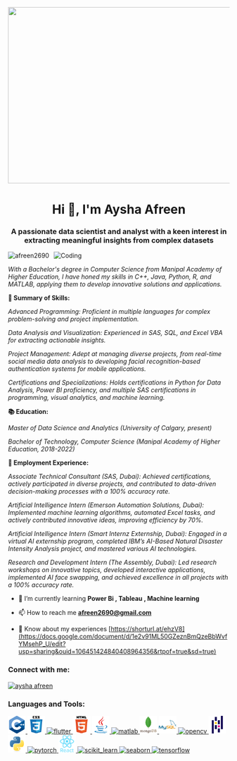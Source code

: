 <p align="center">
  <img width="640" height="400" src="https://64.media.tumblr.com/e4a1503e3f49272e8d1f856ab80a2ba8/4a281222379b00ca-57/s640x960/ab7dbbc55632cc9639938576fdacacd23a7e62dd.gif">
</p>

<h1 align="center">Hi 👋, I'm Aysha Afreen</h1>
<h3 align="center"> A passionate data scientist and analyst with a keen interest in extracting meaningful insights from complex datasets</h3>
<img align="right" alt ="Coding" width="400" src="https://mir-s3-cdn-cf.behance.net/project_modules/disp/601014116770475.6068beff4640a.gif">

<p align="left"> <img src="https://komarev.com/ghpvc/?username=afreen2690&label=Profile%20views&color=0e75b6&style=flat" alt="afreen2690" /> </p>

*With a Bachelor's degree in Computer Science from Manipal Academy of Higher Education, I have honed my skills in C++, Java, Python, R, and MATLAB, applying them to develop innovative solutions and applications.*



**🚀 Summary of Skills:**

*Advanced Programming: Proficient in multiple languages for complex problem-solving and project implementation.*

*Data Analysis and Visualization: Experienced in SAS, SQL, and Excel VBA for extracting actionable insights.*

*Project Management: Adept at managing diverse projects, from real-time social media data analysis to developing facial recognition-based authentication systems for mobile applications.*

*Certifications and Specializations: Holds certifications in Python for Data Analysis, Power BI proficiency, and multiple SAS certifications in programming, visual analytics, and machine learning.*

**📚 Education:**

*Master of Data Science and Analytics (University of Calgary, present)*

*Bachelor of Technology, Computer Science (Manipal Academy of Higher Education, 2018-2022)*

**💼 Employment Experience:**

*Associate Technical Consultant (SAS, Dubai): Achieved certifications, actively participated in diverse projects, and contributed to data-driven decision-making processes with a 100% accuracy rate.*

*Artificial Intelligence Intern (Emerson Automation Solutions, Dubai): Implemented machine learning algorithms, automated Excel tasks, and actively contributed innovative ideas, improving efficiency by 70%.*

*Artificial Intelligence Intern (Smart Internz Externship, Dubai): Engaged in a virtual AI externship program, completed IBM’s AI-Based Natural Disaster Intensity Analysis project, and mastered various AI technologies.*

*Research and Development Intern (The Assembly, Dubai): Led research workshops on innovative topics, developed interactive applications, implemented AI face swapping, and achieved excellence in all projects with a 100% accuracy rate.*


- 🌱 I’m currently learning **Power Bi , Tableau , Machine learning**

- 📫 How to reach me **afreen2690@gmail.com**

- 📄 Know about my experiences [https://shorturl.at/ehzV8](https://docs.google.com/document/d/1e2v91ML50GZeznBmQzeBbWvfYMsehP_U/edit?usp=sharing&ouid=106451424840408964356&rtpof=true&sd=true)

<h3 align="left">Connect with me:</h3>
<p align="left">
<a href="www.linkedin.com/in/aysha-afreen" target="blank"><img align="center" src="https://raw.githubusercontent.com/rahuldkjain/github-profile-readme-generator/master/src/images/icons/Social/linked-in-alt.svg" alt="aysha afreen" height="30" width="40" /></a>
</p>

<h3 align="left">Languages and Tools:</h3>
<p align="left"> <a href="https://www.w3schools.com/cpp/" target="_blank" rel="noreferrer"> <img src="https://raw.githubusercontent.com/devicons/devicon/master/icons/cplusplus/cplusplus-original.svg" alt="cplusplus" width="40" height="40"/> </a> <a href="https://www.w3schools.com/css/" target="_blank" rel="noreferrer"> <img src="https://raw.githubusercontent.com/devicons/devicon/master/icons/css3/css3-original-wordmark.svg" alt="css3" width="40" height="40"/> </a> <a href="https://flutter.dev" target="_blank" rel="noreferrer"> <img src="https://www.vectorlogo.zone/logos/flutterio/flutterio-icon.svg" alt="flutter" width="40" height="40"/> </a> <a href="https://www.w3.org/html/" target="_blank" rel="noreferrer"> <img src="https://raw.githubusercontent.com/devicons/devicon/master/icons/html5/html5-original-wordmark.svg" alt="html5" width="40" height="40"/> </a> <a href="https://www.java.com" target="_blank" rel="noreferrer"> <img src="https://raw.githubusercontent.com/devicons/devicon/master/icons/java/java-original.svg" alt="java" width="40" height="40"/> </a> <a href="https://www.mathworks.com/" target="_blank" rel="noreferrer"> <img src="https://upload.wikimedia.org/wikipedia/commons/2/21/Matlab_Logo.png" alt="matlab" width="40" height="40"/> </a> <a href="https://www.mongodb.com/" target="_blank" rel="noreferrer"> <img src="https://raw.githubusercontent.com/devicons/devicon/master/icons/mongodb/mongodb-original-wordmark.svg" alt="mongodb" width="40" height="40"/> </a> <a href="https://www.mysql.com/" target="_blank" rel="noreferrer"> <img src="https://raw.githubusercontent.com/devicons/devicon/master/icons/mysql/mysql-original-wordmark.svg" alt="mysql" width="40" height="40"/> </a> <a href="https://opencv.org/" target="_blank" rel="noreferrer"> <img src="https://www.vectorlogo.zone/logos/opencv/opencv-icon.svg" alt="opencv" width="40" height="40"/> </a> <a href="https://pandas.pydata.org/" target="_blank" rel="noreferrer"> <img src="https://raw.githubusercontent.com/devicons/devicon/2ae2a900d2f041da66e950e4d48052658d850630/icons/pandas/pandas-original.svg" alt="pandas" width="40" height="40"/> </a> <a href="https://www.python.org" target="_blank" rel="noreferrer"> <img src="https://raw.githubusercontent.com/devicons/devicon/master/icons/python/python-original.svg" alt="python" width="40" height="40"/> </a> <a href="https://pytorch.org/" target="_blank" rel="noreferrer"> <img src="https://www.vectorlogo.zone/logos/pytorch/pytorch-icon.svg" alt="pytorch" width="40" height="40"/> </a> <a href="https://reactjs.org/" target="_blank" rel="noreferrer"> <img src="https://raw.githubusercontent.com/devicons/devicon/master/icons/react/react-original-wordmark.svg" alt="react" width="40" height="40"/> </a> <a href="https://scikit-learn.org/" target="_blank" rel="noreferrer"> <img src="https://upload.wikimedia.org/wikipedia/commons/0/05/Scikit_learn_logo_small.svg" alt="scikit_learn" width="40" height="40"/> </a> <a href="https://seaborn.pydata.org/" target="_blank" rel="noreferrer"> <img src="https://seaborn.pydata.org/_images/logo-mark-lightbg.svg" alt="seaborn" width="40" height="40"/> </a> <a href="https://www.tensorflow.org" target="_blank" rel="noreferrer"> <img src="https://www.vectorlogo.zone/logos/tensorflow/tensorflow-icon.svg" alt="tensorflow" width="40" height="40"/> </a> </p>

